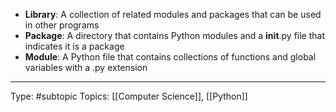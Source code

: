 - **Library**: A collection of related modules and packages that can be used in other programs
- **Package**: A directory that contains Python modules and a __init__.py file that indicates it is a package
- **Module**: A Python file that contains collections of functions and global variables with a .py extension

___
Type: #subtopic 
Topics: [[Computer Science]], [[Python]]

